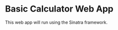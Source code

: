 Basic Calculator Web App
========================

This web app will run using the Sinatra framework.
